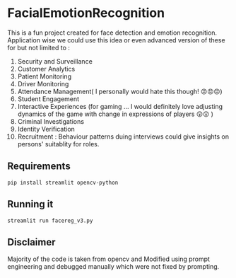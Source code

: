 # FacialEmotionRecognition

This is a fun project created for face detection and emotion recognition. Application wise we could use this idea or even advanced version of these for but not limited to :

1. Security and Surveillance
2. Customer Analytics
3. Patient Monitoring
4. Driver Monitoring
5. Attendance Management( I personally would hate this though! 😠😠😠)
6. Student Engagement
7. Interactive Experiences (for gaming ... I would definitely love adjusting dynamics of the game with change in expressions of players 😲😲 )
8. Criminal Investigations
9. Identity Verification
10. Recruitment : Behaviour patterns duing interviews could give insights on persons' suitablity for roles.

## Requirements
```
pip install streamlit opencv-python 
```

## Running it
```
streamlit run facereg_v3.py
```
## Disclaimer
Majority of the code is taken from opencv and Modified using prompt engineering and debugged manually which were not fixed by prompting.


